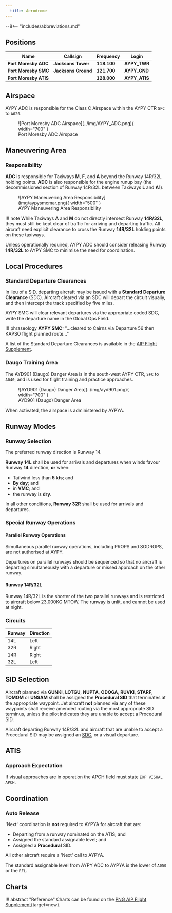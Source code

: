 ```yaml
---
  title: Aerodrome
---
```


--8<-- "includes/abbreviations.md"

## Positions

| Name                    | Callsign         | Frequency | Login     |
| ----------------------- | --------- | ---------------- | --------- |
| **Port Moresby ADC** | **Jacksons Tower**	| **118.100** | **AYPY_TWR** | 
| **Port Moresby SMC** | **Jacksons Ground** | **121.700** | **AYPY_GND** | 
| **Port Moresby ATIS** | | **128.000** | **AYPY_ATIS**	| 

## Airspace
AYPY ADC is responsible for the Class C Airspace within the AYPY CTR `SFC` to `A020`.

<figure markdown>
![Port Moresby ADC Airspace](../img/AYPY_ADC.png){ width="700" }
    <figcaption>Port Moresby ADC Airspace</figcaption>
</figure>

## Maneuvering Area
### Responsibility
**ADC** is responsible for Taxiways **M**, **F**, and **A** beyond the Runway 14R/32L holding points. **ADC** is also responsible for the engine runup bay (the decommissioned section of Runway 14R/32L between Taxiways **L** and **A1**). 

<figure markdown>
![AYPY Maneuvering Area Responsibility](img/aypysmcmar.png){ width="500" }
  <figcaption>AYPY Maneuvering Area Responsibility</figcaption>
</figure>


!!! note
    While Taxiways **A** and **M** do not directly intersect Runway **14R/32L**, they must still be kept clear of traffic for arriving and departing traffic. All aircraft need explicit clearance to cross the Runway **14R/32L** holding points on these taxiways.
	
Unless operationally required, AYPY ADC should consider releasing Runway **14R/32L** to AYPY SMC to minimise the need for coordination.

<!---### Standard Taxi Routes
### Taxiway Restrictions
## Separation-->
## Local Procedures
### Standard Departure Clearances
In lieu of a SID, departing aircraft may be issued with a **Standard Departure Clearance** (SDC). Aircraft cleared via an SDC will depart the circuit visually, and then intercept the track specified by five miles. 

AYPY SMC will clear relevant departures via the appropriate coded SDC, write the departure name in the Global Ops Field.

!!! phraseology
    **AYPY SMC:** "...cleared to Cairns via Departure 56 then KAPSO flight planned route..." 

A list of the Standard Departure Clearances is available in the [AIP Flight Supplement](#charts).

### Daugo Training Area
The AYD901 (Daugo) Danger Area is in the south-west AYPY CTR, `SFC` to `A040`, and is used for flight training and practice approaches.

<figure markdown>
![AYD901 (Daugo) Danger Area](../img/ayd901.png){ width="700" }
    <figcaption>AYD901 (Daugo) Danger Area</figcaption>
</figure>

When activated, the airspace is administered by AYPYA.

<!--- ## VFR Operations

## Helicopter Operations--->

## Runway Modes

### Runway Selection
The preferred runway direction is Runway 14.

**Runway 14L** shall be used for arrivals and departures when winds favour Runway **14** direction, **or** when:

- Tailwind less than **5 kts**; and
- **By day**; and
- in **VMC**; and
- the runway is **dry**.

In all other conditions, **Runway 32R** shall be used for arrivals and departures.

### Special Runway Operations
#### Parallel Runway Operations
Simultaneous parallel runway operations, including PROPS and SODROPS, are not authorised at AYPY.

Departures on parallel runways should be sequenced so that no aircraft is departing simultaneously with a departure or missed approach on the other runway.

#### Runway 14R/32L
Runway 14R/32L is the shorter of the two parallel runways and is restricted to aircraft below 23,000KG MTOW. The runway is unlit, and cannot be used at night.

### Circuits
| Runway | Direction |
| ------ | --------- |
| 14L | Left |
| 32R | Right |
| 14R | Right |
| 32L | Left |

## SID Selection
Aircraft planned via **GUNKI**, **LOTGU**, **NUPTA**, **ODOGA**, **RUVKI**, **STARF**, **TOMOM** or **UNSAM** shall be assigned the **Procedural SID** that terminates at the appropriate waypoint. Jet aircraft **not** planned via any of these waypoints shall receive amended routing via the most appropriate SID terminus, unless the pilot indicates they are unable to accept a Procedural SID.

Aircraft departing Runway 14R/32L and aircraft that are unable to accept a Procedural SID may be assigned an [SDC](#standard-departure-clearances), or a visual departure.

## ATIS
### Approach Expectation
If visual approaches are in operation the APCH field must state `EXP VISUAL APCH`.

## Coordination
### Auto Release
'Next' coordination is **not** required to AYPYA for aircraft that are:

- Departing from a runway nominated on the ATIS; and  
- Assigned the standard assignable level; and  
- Assigned a **Procedural** SID.

All other aircraft require a 'Next' call to AYPYA.

The standard assignable level from AYPY ADC to AYPYA is the lower of `A050` or the `RFL`.

## Charts
!!! abstract "Reference"
    Charts can be found on the [PNG AIP Flight Supplement](https://www.niuskypacific.com.pg/aip-flight-supplements/){target=new}.